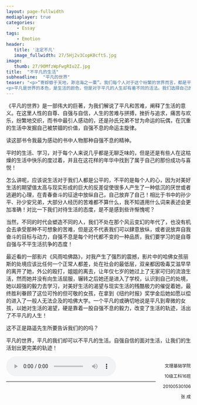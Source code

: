 ```yaml
---
layout: page-fullwidth
mediaplayer: true
categories:
    - Essay
tags:
    - Emotion
header:
   title: '注定不凡'
   image_fullwidth: 27/5Hj2v3CopKBcftS.jpg
image:
   thumb: 27/9OMfzWpFwgRIu2Z.jpg
title:  "不平凡的生活"
subheadline:  "平凡的世界"
teaser: "<p>“寄蜉蝣于天地，渺沧海之一粟”。我们每个人对于这个纷繁的世界而言，都是平凡的。</p>
<p>平凡是世界的本色，是生活的颜色，但是对于平凡的人生却有着不同的活法。我们选择自己的生活方式，有些人庸庸碌碌的度过一生，有些人则活出了不平凡的人生！</p>"
---
```


《平凡的世界》是一部伟大的巨著，为我们解说了平凡和苦难，阐释了生活的意义。在这里人性的自尊、自强与自信，人生的苦难与拼搏，挫折与追求，痛苦与欢乐，纷繁地交织，而书中最引人感动的，还是孙氏兄弟不甘为命运的玩偶，在沉重的生活中发掘自己被禁锢的价值，自强不息的命运主旋律。

读这部书令我最为感动的书中人物那种自强不息的精神。

平时的生活、学习，对于每个人来说几乎都是无聊乏味的，但是还是有些人在这枯燥的生活中快乐的度过着，并且在这花样的年华中找到了属于自己的那份成功与喜悦！

怎么讲呢，应该说生活对于我们人都是公平的，不平的是每个人的心，因为对美好生活的期望值太高与现实形成的巨大的反差促使很多人产生了一种低沉的厌世或者逃避的心理，在青春奋斗的征途中放纵自己，自己放弃了自己！相比于书中的孙少平、孙少安兄弟，大部分人经历的苦难都不算什么，我不知道用什么词来表述会更加准确！对比一下我们对待生活的态度，是不是感到些许惭愧呢？

当然，不同的时代会塑造不同的人，我们不处在那个风云变幻的年代了，也没有机会去承受那种不可想象的苦难，但是这不代表我们可以肆意放纵，或者说放弃自我奋斗的目标与动力，自强不息是每个时代都不变的一种品质，我们要学习的是自尊自强与不平生活抗争的态度！

最近看的一部影片《风雨哈佛路》，对我产生了强烈的震撼，影片中的哈佛女孩丽斯的处境应该比任何一个正常人都差，处在社会的最低层，双亲都因吸毒艾滋早早的离开了她，外公的殴打，姐姐的离去，让年仅七岁的她过上了无家可归的流浪生活，然而她并没有向生活屈服，辗转之后她还是进入了学校，认识到自己的处境，她以超强的毅力去学习，对美好生活的渴望与现实生活的残酷极力的催促着她，最终胜利眷顾了这位可怜的但可敬的女孩，在拿到《纽约时报》奖学金后她如愿以偿的进入了一般人无法企及的哈佛大学。一个平凡的或确切地说是平凡到卑微的女孩，以她对生活的渴望，硬是靠着一股自强不息的毅力，改变了生活的轨迹，活出了不平凡的人生！

这不正是路遥先生所要告诉我们的的吗？

平凡的世界，平凡的我们却可以不平凡的生活。自强自信的面对生活，让我们的生活划出更完美的轨迹！

<style>
.author{
    list-style:none;    
    font-size:85%;
    float:right;
    text-align:right;
    line-height:28px;
}
</style>

<ul class="author">
<li>文理基础学院</li>
<li>10级工科16班</li>
<li>20100530106</li>
<li>张  成</li>
</ul>

<audio src="{{site.urlbgm}}road2ordinary.mp3" type="audio/mp3" autoplay loop controls></audio>

---